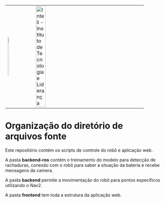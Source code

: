 <table>
<tr>
<td>
<a href= "https://www2.gerdau.com.br/"><img src="https://upload.wikimedia.org/wikipedia/commons/thumb/8/89/Gerdau_logo_%282011%29.svg/1200px-Gerdau_logo_%282011%29.svg.png" alt="Gerdau" border="0" width="20%"></a>
</td>
<td><a href= "https://www.inteli.edu.br/"><img src="https://www.inteli.edu.br/wp-content/uploads/2021/08/20172028/marca_1-2.png" alt="Inteli - Instituto de Tecnologia e Liderança" border="0" width="30%"></a>
</td>
</tr>
</table>

# Organização do diretório de arquivos fonte

Este repositório contém os scripts de controle do robô e aplicação web.  

A pasta **backend-ros** contém o treinamento do modelo para detecção de rachaduras, conexão com o robô para saber a situação da bateria e recebe mensagens da camera. 

A pasta **backend** permite a movimentação do robô para pontos específicos utilizando o Nav2.

A pasta **frontend** tem toda a estrutura da aplicação web.


